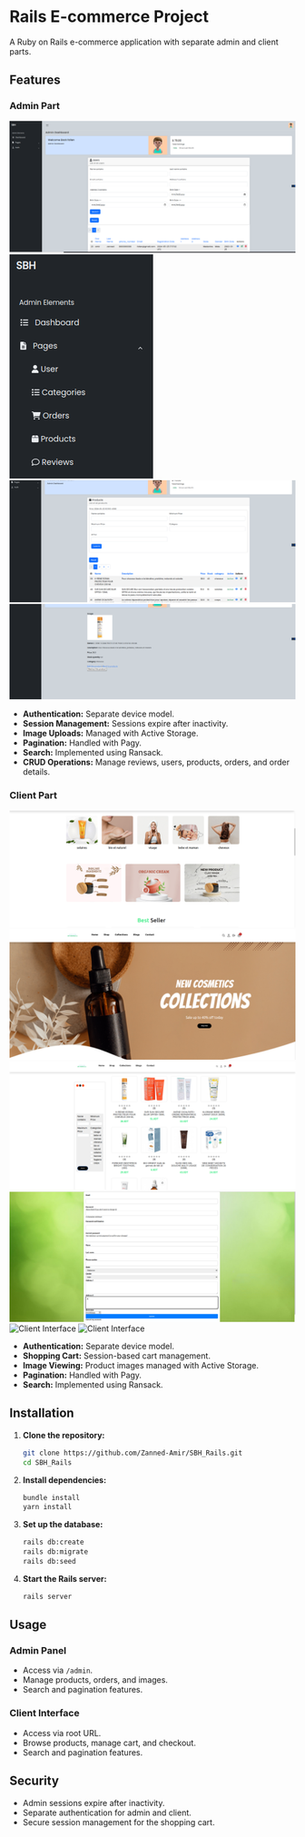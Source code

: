 # Rails E-commerce Project

A Ruby on Rails e-commerce application with separate admin and client parts.

## Features

### Admin Part

![Admin Interface](admin1.png)
![Admin Interface](admin4.png)
![Admin Interface](admin2.png)
![Admin Interface](admin3.png)


- **Authentication:** Separate device model.
- **Session Management:** Sessions expire after inactivity.
- **Image Uploads:** Managed with Active Storage.
- **Pagination:** Handled with Pagy.
- **Search:** Implemented using Ransack.
- **CRUD Operations:** Manage reviews, users, products, orders, and order details.

### Client Part
![Client Interface](client.png)
![Client Interface](client1.png)
![Client Interface](client2.png)
![Client Interface](client4.png)
![Client Interface](client5.png)
![Client Interface](clinet6.png)

- **Authentication:** Separate device model.
- **Shopping Cart:** Session-based cart management.
- **Image Viewing:** Product images managed with Active Storage.
- **Pagination:** Handled with Pagy.
- **Search:** Implemented using Ransack.

## Installation

1. **Clone the repository:**
    ```sh
    git clone https://github.com/Zanned-Amir/SBH_Rails.git
    cd SBH_Rails
    ```

2. **Install dependencies:**
    ```sh
    bundle install
    yarn install
    ```

3. **Set up the database:**
    ```sh
    rails db:create
    rails db:migrate
    rails db:seed
    ```

4. **Start the Rails server:**
    ```sh
    rails server
    ```

## Usage

### Admin Panel


- Access via `/admin`.
- Manage products, orders, and images.
- Search and pagination features.

### Client Interface


- Access via root URL.
- Browse products, manage cart, and checkout.
- Search and pagination features.

## Security


- Admin sessions expire after inactivity.
- Separate authentication for admin and client.
- Secure session management for the shopping cart.




